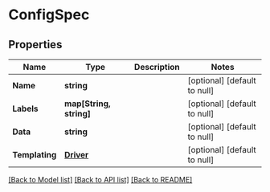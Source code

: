 # ConfigSpec

## Properties
Name | Type | Description | Notes
------------ | ------------- | ------------- | -------------
**Name** | **string** |  | [optional] [default to null]
**Labels** | **map[String, string]** |  | [optional] [default to null]
**Data** | **string** |  | [optional] [default to null]
**Templating** | [**Driver**](Driver.md) |  | [optional] [default to null]

[[Back to Model list]](../README.md#documentation-for-models) [[Back to API list]](../README.md#documentation-for-api-endpoints) [[Back to README]](../README.md)


